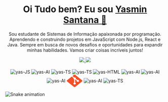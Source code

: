   <h1 align="center">
    Oi Tudo bem? Eu sou  
    <a href="https://www.linkedin.com/in/yasmin-santana-santos/">Yasmin Santana 🖖</a>
  </h1>
  
   <p align="center">
    Sou estudante de Sistemas de Informação apaixonada por programação. Aprendendo e construindo projetos em JavaScript com Node.js, React e Java. Sempre em busca de novos desafios e   oportunidades para expandir minhas habilidades. Vamos criar coisas incríveis juntos!
  </p>

<div align="center">
  <a href="https://github.com/santyasm">
    <img height="150em" src="https://github-readme-stats.vercel.app/api?username=santyasm&count_private=true&include_all_commits=true&show_icons=true&theme=dracula&hide_border=false&show_owner=true"/>  <img height="150em" src="https://github-readme-stats.vercel.app/api/top-langs/?username=santyasm&theme=dracula&hide_border=false&&layout=compact"/>
  </a>
</div>

<div style="display: inline_block" align="center"><br>
  <img align="center" alt="yas-JS" height="40" width="50" src="https://cdn.jsdelivr.net/gh/devicons/devicon/icons/javascript/javascript-original.svg">
  <img align="center" alt="yas-AI" height="40" width="50" src="https://cdn.jsdelivr.net/gh/devicons/devicon/icons/nodejs/nodejs-original.svg">
  <img align="center" alt="yas-TS" height="40" width="50" src="https://cdn.jsdelivr.net/gh/devicons/devicon/icons/typescript/typescript-original.svg" />
  <img align="center" alt="yas-TS" height="40" width="50" src="https://cdn.jsdelivr.net/gh/devicons/devicon/icons/react/react-original.svg" />
  <img align="center" alt="yas-HTML" height="40" width="50" src="https://cdn.jsdelivr.net/gh/devicons/devicon/icons/java/java-original-wordmark.svg" />      
  <img align="center" alt="yas-AI" height="34" width="44" rel="stylesheet" src="https://cdn.jsdelivr.net/gh/devicons/devicon/icons/jest/jest-plain.svg">
  <img align="center" alt="yas-AI" height="40" width="50" src="https://cdn.jsdelivr.net/gh/devicons/devicon/icons/mysql/mysql-original-wordmark.svg" />
  <img align="center" alt="yas-AI" height="40" width="50" src="https://cdn.jsdelivr.net/gh/devicons/devicon/icons/mongodb/mongodb-original.svg" />
  <img align="center" alt="yas-AI" height="40" width="50" src="https://raw.githubusercontent.com/devicons/devicon/master/icons/git/git-original.svg" />
  <img align="center" alt="yas-AI" height="40" width="50" src="https://cdn.jsdelivr.net/gh/devicons/devicon/icons/bootstrap/bootstrap-original.svg" />
  <img align="center" alt="yas-TS" height="40" width="50" src="https://cdn.jsdelivr.net/gh/devicons/devicon/icons/tailwindcss/tailwindcss-plain.svg" />
                 
</div>


![Snake animation](https://github.com/santyasm/santyasm/blob/output/github-contribution-grid-snake.svg)
